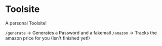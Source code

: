 # Toolsite
A personal Toolsite!


`/generate` -> Generates a Password and a fakemail
`/amazon` -> Tracks the amazon price for you (Isn't finished yet!)
